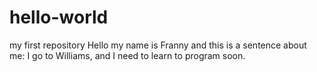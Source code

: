 # hello-world
my first repository
Hello my name is Franny and this is a sentence about me: I go to Williams, and I need to learn to program soon.
